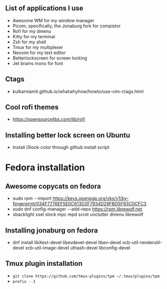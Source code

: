 ## List of applications I use
* Awesome WM for my window manager
* Picom, specifically, the Jonaburg fork for compistor
* Rofi for my dmenu
* Kitty for my terminal
* Zsh for my shell
* Tmux for my multiplexer
* Neovim for my text editor
* Betterlockscreen for screen locking
* Jet brains mono for font

## Ctags
* kulkarniamit.github.io/whatwhyhow/howto/use-vim-ctags.html

## Cool rofi themes
* https://opensourcelibs.com/lib/rofi

## Installing better lock screen on Ubuntu
* Install i3lock-color through github install script

# Fedora installation

## Awesome copycats on fedora
* sudo rpm --import https://keys.openpgp.org/vks/v1/by-fingerprint/034F7776EF5E0C613D2F7934D29FBD5F93C0CFC3
* sudo dnf config-manager --add-repo https://rpm.librewolf.net
* xbacklight xsel slock mpc mpd scrot unclutter dmenu librewolf

## Installing jonaburg on fedora
* dnf install libXext-devel libevdevel-devel libev-devel xcb-util-renderutil-devel xcb-util-image-devel uthash-devel libconfig-devel 

## Tmux plugin installation
* `git clone https://github.com/tmux-plugins/tpm ~/.tmux/plugins/tpm`
* `prefix - I`

